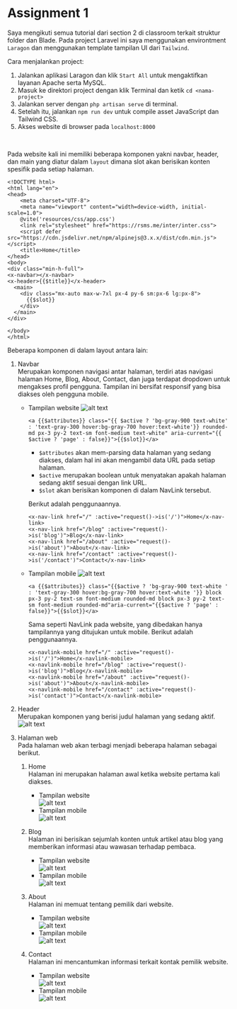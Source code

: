 # Assignment 1

Saya mengikuti semua tutorial dari section 2 di classroom terkait struktur folder dan Blade. Pada project Laravel ini saya menggunakan environtment `Laragon` dan menggunakan template tampilan UI dari `Tailwind`.

Cara menjalankan project:</br>

1. Jalankan aplikasi Laragon dan klik `Start All` untuk mengaktifkan layanan Apache serta MySQL.
2. Masuk ke direktori project dengan klik Terminal dan ketik `cd <nama-project>`
3. Jalankan server dengan `php artisan serve` di terminal.
4. Setelah itu, jalankan `npm run dev` untuk compile asset JavaScript dan Tailwind CSS.
5. Akses website di browser pada `localhost:8000`

</br>

Pada website kali ini memiliki beberapa komponen yakni navbar, header, dan main yang diatur dalam `layout` dimana slot akan berisikan konten spesifik pada setiap halaman.

```
<!DOCTYPE html>
<html lang="en">
<head>
    <meta charset="UTF-8">
    <meta name="viewport" content="width=device-width, initial-scale=1.0">
    @vite('resources/css/app.css')
    <link rel="stylesheet" href="https://rsms.me/inter/inter.css">
    <script defer src="https://cdn.jsdelivr.net/npm/alpinejs@3.x.x/dist/cdn.min.js"></script>
    <title>Home</title>
</head>
<body>
<div class="min-h-full">
<x-navbar></x-navbar>
<x-header>{{$title}}</x-header>
  <main>
    <div class="mx-auto max-w-7xl px-4 py-6 sm:px-6 lg:px-8">
      {{$slot}}
    </div>
  </main>
</div>

</body>
</html>
```

Beberapa komponen di dalam layout antara lain:

1. Navbar</br>
   Merupakan komponen navigasi antar halaman, terdiri atas navigasi halaman Home, Blog, About, Contact, dan juga terdapat dropdown untuk mengakses profil pengguna. Tampilan ini bersifat responsif yang bisa diakses oleh pengguna mobile.

   - Tampilan website
     ![alt text](img/image-8.png)

     ```
     <a {{$attributes}} class="{{ $active ? 'bg-gray-900 text-white' : 'text-gray-300 hover:bg-gray-700 hover:text-white'}} rounded-md px-3 py-2 text-sm font-medium text-white" aria-current="{{ $active ? 'page' : false}}">{{$slot}}</a>
     ```

     - `$attributes` akan mem-parsing data halaman yang sedang diakses, dalam hal ini akan mengambil data URL pada setiap halaman.
     - `$active` merupakan boolean untuk menyatakan apakah halaman sedang aktif sesuai dengan link URL.
     - `$slot` akan berisikan komponen di dalam NavLink tersebut.

     Berikut adalah penggunaannya.

     ```
     <x-nav-link href="/" :active="request()->is('/')">Home</x-nav-link>
     <x-nav-link href="/blog" :active="request()->is('blog')">Blog</x-nav-link>
     <x-nav-link href="/about" :active="request()->is('about')">About</x-nav-link>
     <x-nav-link href="/contact" :active="request()->is('/contact')">Contact</x-nav-link>
     ```

   - Tampilan mobile
     ![alt text](img/image-9.png)
     ```
     <a {{$attributes}} class="{{$active ? 'bg-gray-900 text-white ' : 'text-gray-300 hover:bg-gray-700 hover:text-white '}} block px-3 py-2 text-sm font-medium rounded-md block px-3 py-2 text-sm font-medium rounded-md"aria-current="{{$active ? 'page' : false}}">{{$slot}}</a>
     ```
     Sama seperti NavLink pada website, yang dibedakan hanya tampilannya yang ditujukan untuk mobile. Berikut adalah penggunaannya.
     ```
     <x-navlink-mobile href="/" :active="request()->is('/')">Home</x-navlink-mobile>
     <x-navlink-mobile href="/blog" :active="request()->is('blog')">Blog</x-navlink-mobile>
     <x-navlink-mobile href="/about" :active="request()->is('about')">About</x-navlink-mobile>
     <x-navlink-mobile href="/contact" :active="request()->is('contact')">Contact</x-navlink-mobile>
     ```

2. Header</br>
   Merupakan komponen yang berisi judul halaman yang sedang aktif.
   ![alt text](img/image-10.png)

3. Halaman web</br>
   Pada halaman web akan terbagi menjadi beberapa halaman sebagai berikut. </br>

   1. Home </br>
      Halaman ini merupakan halaman awal ketika website pertama kali diakses.</br>
      - Tampilan website </br>
      ![alt text](img/image.png) </br> 
      - Tampilan mobile </br>
      ![alt text](img/image-4.png) </br>

   2. Blog </br>
      Halaman ini berisikan sejumlah konten untuk artikel atau blog yang memberikan informasi atau wawasan terhadap pembaca.</br> 
      - Tampilan website </br>
      ![alt text](img/image-1.png) </br> 
      - Tampilan mobile </br>
      ![alt text](img/image-5.png) </br>

   3. About </br>
      Halaman ini memuat tentang pemilik dari website. </br> 
      - Tampilan website </br>
      ![alt text](img/image-2.png) </br> 
      - Tampilan mobile </br>
      ![alt text](img/image-6.png) </br>

   4. Contact </br>
      Halaman ini mencantumkan informasi terkait kontak pemilik website.</br> 
      - Tampilan website </br>
      ![alt text](img/image-3.png) </br> 
      - Tampilan mobile </br>
      ![alt text](img/image-7.png)
